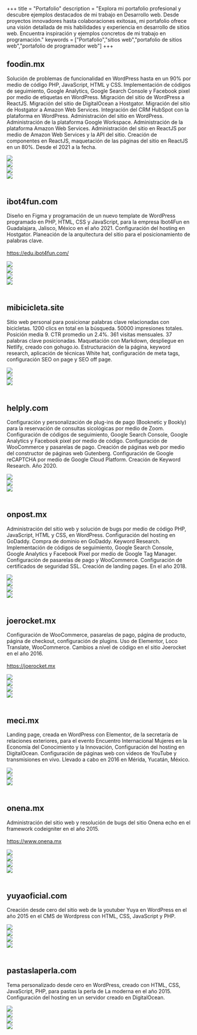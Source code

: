 +++
title = "Portafolio"
description = "Explora mi portafolio profesional y descubre ejemplos destacados de mi trabajo en Desarrollo web. Desde proyectos innovadores hasta colaboraciones exitosas, mi portafolio ofrece una visión detallada de mis habilidades y experiencia en desarrollo de sitios web. Encuentra inspiración y ejemplos concretos de mi trabajo en programación."
keywords = ["Portafolio","sitios web","portafolio de sitios web","portafolio de programador web"]
+++
<div class="col-sm-12" style="margin-bottom: 50px;">
    <div class="col-sm-6 left">
        <h2>foodin.mx</h2>
        <p>Solución de problemas de funcionalidad en WordPress hasta en un 90% por medio de código PHP, JavaScript, HTML y CSS. Implementación de códigos de seguimiento, Google Analytics, Google Search Console y Facebook pixel por medio de etiquetas en WordPress. Migración del sitio de WordPress a ReactJS. Migración del sitio de DigitalOcean a Hostgator. Migración del sitio de Hostgator a Amazon Web Services. Integración del CRM HubSpot con la plataforma en WordPress. Administración del sitio en WordPress. Administración de la plataforma Google Workspace. Administración de la plataforma Amazon Web Services. Administración del sitio en ReactJS por medio de Amazon Web Services y la API del sitio. Creación de componentes en ReactJS, maquetación de las páginas del sitio en ReactJS en un 80%. Desde el 2021 a la fecha.<p>
    </div>
    <div class="col-sm-6 right">
        <div class="col-sm-6 left"><img src="/img/portafolio/foodin-4.png" class="img-responsive" /></div>
        <div class="col-sm-6 right"><img src="/img/portafolio/foodin-3.png" class="img-responsive" /></div>
        <div class="col-sm-6 left"><img src="/img/portafolio/foodin-2.png" class="img-responsive" /></div>
        <div class="col-sm-6 right"><img src="/img/portafolio/foodin-1.png" class="img-responsive" /></div>
    </div>
</div>
<div class="col-sm-12" style="margin-bottom: 50px;">
    <div class="col-sm-6 left">
        <h2>ibot4fun.com</h2>
        <p>Diseño en Figma y programación de un nuevo template de WordPress programado en PHP, HTML, CSS y JavaScript, para la empresa Ibot4Fun en Guadalajara, Jalisco, México en el año 2021. Configuración del hosting en Hostgator. Planeación de la arquitectura del sitio para el posicionamiento de palabras clave.
        <br/><br/><a href="https://edu.ibot4fun.com/">https://edu.ibot4fun.com/</a><p>
    </div>
    <div class="col-sm-6 right">
        <div class="col-sm-6 left"><img src="/img/portafolio/Ibot4fun-1.png" class="img-responsive" /></div>
        <div class="col-sm-6 right"><img src="/img/portafolio/Ibot4fun-2.png" class="img-responsive" /></div>
        <div class="col-sm-6 left"><img src="/img/portafolio/Ibot4fun-3.png" class="img-responsive" /></div>
        <div class="col-sm-6 right"><img src="/img/portafolio/Ibot4fun-4.png" class="img-responsive" /></div>
    </div>
</div>
<div class="col-sm-12" style="margin-bottom: 50px;">
    <div class="col-sm-6 left">
        <h2>mibicicleta.site</h2>
        <p>Sitio web personal para posicionar palabras clave relacionadas con bicicletas. 1200 clics en total en la búsqueda. 50000 impresiones totales. Posición media 9. CTR promedio un 2.4%. 361 visitas mensuales. 37 palabras clave posicionadas. Maquetación con Markdown, despliegue en Netlify, creado con gohugo.io. Estructuración de la página, keyword research, aplicación de técnicas White hat, configuración de meta tags, configuración SEO on page y SEO off page.
        <p>
    </div>
    <div class="col-sm-6 right">
        <div class="col-sm-6 pt-5 left"><img src="/img/portafolio/mibicicleta-1.png" class="img-responsive" /></div>
        <div class="col-sm-6 right"><img src="/img/portafolio/mibicicleta-2.png" class="img-responsive" /></div>
        <div class="col-sm-12 left"><img src="/img/portafolio/mibicicleta-3.png" class="img-responsive" /></div>
    </div>
</div>
<div class="col-sm-12" style="margin-bottom: 50px;">
    <div class="col-sm-6 left">
        <h2>helply.com</h2>
        <p>Configuración y personalización de plug-ins de pago (Booknetic y Bookly) para la reservación de consultas sicológicas por medio de Zoom. Configuración de códigos de seguimiento, Google Search Console, Google Analytics y Facebook pixel por medio de código. Configuración de WooCommerce y pasarelas de pago. Creación de páginas web por medio del constructor de páginas web Gutenberg. Configuración de Google reCAPTCHA por medio de Google Cloud Platform. Creación de Keyword Research. Año 2020.
        <p>
    </div>
    <div class="col-sm-6 right">
        <div class="col-sm-6 pt-5 left"><img src="/img/portafolio/helpy-1.png" class="img-responsive" /></div>
        <div class="col-sm-6 right"><img src="/img/portafolio/helpy-2.png" class="img-responsive" /></div>
        <div class="col-sm-12 left"><img src="/img/portafolio/helpy-3.png" class="img-responsive" /></div>
    </div>
</div>
<div class="col-sm-12" style="margin-bottom: 50px;">
    <div class="col-sm-6 left">
        <h2>onpost.mx</h2>
        <p>Administración del sitio web y solución de bugs por medio de código PHP, JavaScript, HTML y CSS, en WordPress. Configuración del hosting en GoDaddy. Compra de dominio en GoDaddy. Keyword Research. Implementación de códigos de seguimiento, Google Search Console, Google Analytics y Facebook Pixel por medio de Google Tag Manager. Configuración de pasarelas de pago y WooCommerce. Configuración de certificados de seguridad SSL. Creación de landing pages. En el año 2018.
        </p>
    </div>
    <div class="col-sm-6 right">
        <div class="col-sm-6 left"><img src="/img/portafolio/onpost-1.png" class="img-responsive" /></div>
        <div class="col-sm-6 right"><img src="/img/portafolio/onpost-2.png" class="img-responsive" /></div>
        <div class="col-sm-6 left"><img src="/img/portafolio/onpost-3.png" class="img-responsive" /></div>
        <div class="col-sm-6 right"><img src="/img/portafolio/onpost-4.png" class="img-responsive" /></div>
    </div>
</div>
<div class="col-sm-12" style="margin-bottom: 50px;">
    <div class="col-sm-6 left">
        <h2>joerocket.mx</h2>
        <p>Configuración de WooCommerce, pasarelas de pago, página de producto, página de checkout, configuración de plugins. Uso de Elementor, Loco Translate, WooCommerce. Cambios a nivel de código en el sitio Joerocket en el año 2016.
        <br/><br/>
        <a href="https://joerocket.mx/">https://joerocket.mx</a>
        </p>
    </div>
    <div class="col-sm-6 right">
        <div class="col-sm-6 left"><img src="/img/portafolio/JoeRocket1.png" class="img-responsive" /></div>
        <div class="col-sm-6 right"><img src="/img/portafolio/JoeRocket2.png" class="img-responsive" /></div>
        <div class="col-sm-12 left"><img src="/img/portafolio/JoeRocket3.png" class="img-responsive" /></div>
        <div class="col-sm-12 right"><img src="/img/portafolio/JoeRocket4.png" class="img-responsive" /></div>
    </div>
</div>
<div class="col-sm-12" style="margin-bottom: 50px;">
    <div class="col-sm-6 left">
        <h2>meci.mx</h2>
        <p>Landing page, creada en WordPress con Elementor, de la secretaría de relaciones exteriores, para el evento Encuentro Internacional Mujeres en la Economía del Conocimiento y la Innovación, Configuración del hosting en DigitalOcean. Configuración de páginas web con videos de YouTube y transmisiones en vivo. Llevado a cabo en 2016 en Mérida, Yucatán, México.
        </p>
    </div>
    <div class="col-sm-6 right">
        <div class="col-sm-6 left"><img src="/img/portafolio/meci-1.png" class="img-responsive" /></div>
        <div class="col-sm-6 right"><img src="/img/portafolio/meci-2.png" class="img-responsive" /></div>
        <div class="col-sm-12 left"><img src="/img/portafolio/meci-3.png" class="img-responsive" /></div>
    </div>
</div>
<div class="col-sm-12" style="margin-bottom: 50px;">
    <div class="col-sm-6 left">
        <h2>onena.mx</h2>
        <p>Administración del sitio web y resolución de bugs del sitio Onena echo en el framework codeigniter en el año 2015.
        </br></br>
        <a href="https://www.onena.mx">https://www.onena.mx</a><p>
    </div>
    <div class="col-sm-6 right">
        <div class="col-sm-6 left"><img src="/img/portafolio/onena1.png" class="img-responsive" /></div>
        <div class="col-sm-6 right"><img src="/img/portafolio/onena2.png" class="img-responsive" /></div>
        <div class="col-sm-6 left"><img src="/img/portafolio/onena3.png" class="img-responsive" /></div>
        <div class="col-sm-6 right"><img src="/img/portafolio/onena4.png" class="img-responsive" /></div>
    </div>
</div>
<div class="col-sm-12" style="margin-bottom: 50px;">
    <div class="col-sm-6 left">
        <h2>yuyaoficial.com</h2>
        <p>Creación desde cero del sitio web de la youtuber Yuya en WordPress en el año 2015 en el CMS de Wordpress con HTML, CSS, JavaScript y PHP.<p>
    </div>
    <div class="col-sm-6 right">
        <div class="col-sm-6 left"><img src="/img/portafolio/Yuya-website-1.png" class="img-responsive" /></div>
        <div class="col-sm-6 right"><img src="/img/portafolio/Yuya-website-2.png" class="img-responsive" /></div>
        <div class="col-sm-6 left"><img src="/img/portafolio/Yuya-website-3.png" class="img-responsive" /></div>
        <div class="col-sm-6 right"><img src="/img/portafolio/Yuya-website-4.jpeg" class="img-responsive" /></div>
    </div>
</div>
<div class="col-sm-12" style="margin-bottom: 50px;">
    <div class="col-sm-6 left">
        <h2>pastaslaperla.com</h2>
        <p>Tema personalizado desde cero en WordPress, creado con HTML, CSS, JavaScript, PHP, para pastas la perla de La moderna en el año 2015. Configuración del hosting en un servidor creado en DigitalOcean.<p>
    </div>
    <div class="col-sm-6 right">
        <div class="col-sm-6 left"><img src="/img/portafolio/Pastas-la-perla.png" class="img-responsive" /></div>
        <div class="col-sm-6 right"><img src="/img/portafolio/Pastas-la-perla1.png" class="img-responsive" /></div>
        <div class="col-sm-6 left"><img src="/img/portafolio/Pastas-la-perla2.png" class="img-responsive" /></div>
        <div class="col-sm-6 right"><img src="/img/portafolio/Pastas-la-perla3.png" class="img-responsive" /></div>
    </div>
</div>
